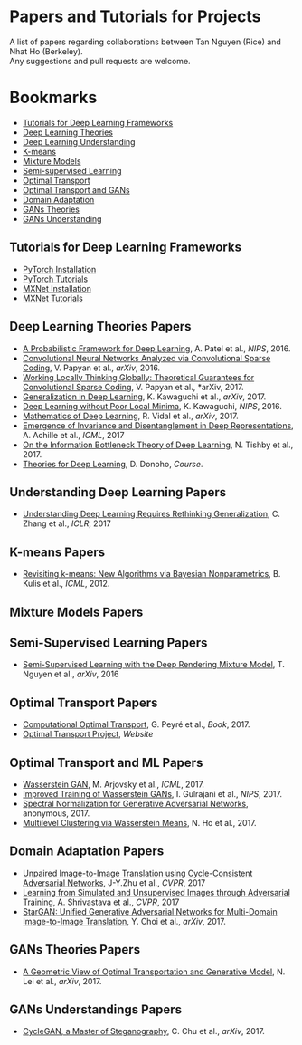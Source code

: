 # Papers and Tutorials for Projects
A list of papers regarding collaborations between Tan Nguyen (Rice) and Nhat Ho (Berkeley). <br>
Any suggestions and pull requests are welcome. 

# Bookmarks
  * [Tutorials for Deep Learning Frameworks](#coding-tutorials)
  * [Deep Learning Theories](#dl-theories)
  * [Deep Learning Understanding](#dl-understanding)
  * [K-means](#k-means)
  * [Mixture Models](#mixture-models)
  * [Semi-supervised Learning](#semi-sup)
  * [Optimal Transport](#optimal-transport)
  * [Optimal Transport and GANs](#opt-transport-gan)
  * [Domain Adaptation](#domain-adapt)
  * [GANs Theories](#gan-theories)
  * [GANs Understanding](#gan-understandings)
  
## Tutorials for Deep Learning Frameworks
  * [PyTorch Installation](http://pytorch.org/)
  * [PyTorch Tutorials](http://pytorch.org/tutorials/)
  * [MXNet Installation](http://mxnet.incubator.apache.org/get_started/install.html)
  * [MXNet Tutorials](http://gluon.mxnet.io/)
  
## Deep Learning Theories Papers
  * [A Probabilistic Framework for Deep Learning](https://papers.nips.cc/paper/6231-a-probabilistic-framework-for-deep-learning), A. Patel et al., *NIPS*, 2016.
  * [Convolutional Neural Networks Analyzed via Convolutional Sparse Coding](https://arxiv.org/pdf/1607.08194.pdf), V. Papyan et al., *arXiv*, 2016.
  * [Working Locally Thinking Globally: Theoretical Guarantees for Convolutional Sparse Coding](https://arxiv.org/pdf/1707.06066.pdf), V. Papyan et al., *arXiv, 2017.
  * [Generalization in Deep Learning](https://arxiv.org/abs/1710.05468), K. Kawaguchi et al., *arXiv*, 2017.
  * [Deep Learning without Poor Local Minima](http://papers.nips.cc/paper/6112-deep-learning-without-poor-local-minima.pdf), K. Kawaguchi, *NIPS*, 2016.
  * [Mathematics of Deep Learning](https://arxiv.org/pdf/1712.04741.pdf), R. Vidal et al., *arXiv*, 2017.
  * [Emergence of Invariance and Disentanglement in Deep Representations](https://arxiv.org/pdf/1706.01350.pdf), A. Achille et al., *ICML*, 2017
  * [On the Information Bottleneck Theory of Deep Learning](https://openreview.net/pdf?id=ry_WPG-A-), N. Tishby et al., 2017.
  * [Theories for Deep Learning](https://stats385.github.io/readings), D. Donoho, *Course*. 

## Understanding Deep Learning Papers
  * [Understanding Deep Learning Requires Rethinking Generalization](https://openreview.net/pdf?id=Sy8gdB9xx), C. Zhang et al., *ICLR*, 2017
  
## K-means Papers
  * [Revisiting k-means: New Algorithms via Bayesian Nonparametrics](https://arxiv.org/pdf/1111.0352.pdf), B. Kulis et al., *ICML*, 2012.

## Mixture Models Papers

## Semi-Supervised Learning Papers
  * [Semi-Supervised Learning with the Deep Rendering Mixture Model](https://arxiv.org/abs/1612.01942), T. Nguyen et al., *arXiv*, 2016

## Optimal Transport Papers
 * [Computational Optimal Transport](https://optimaltransport.github.io/pdf/ComputationalOT.pdf), G. Peyré et al., *Book*, 2017.
 * [Optimal Transport Project](https://optimaltransport.github.io/), *Website*

## Optimal Transport and ML Papers
 * [Wasserstein GAN](https://arxiv.org/abs/1701.07875), M. Arjovsky et al., *ICML*, 2017.
 * [Improved Training of Wasserstein GANs](https://arxiv.org/abs/1704.00028), I. Gulrajani et al., *NIPS*, 2017.
 * [Spectral Normalization for Generative Adversarial Networks](https://openreview.net/pdf?id=B1QRgziT-), anonymous, 2017.
 * [Multilevel Clustering via Wasserstein Means](http://www-personal.umich.edu/~minhnhat/Full_nestedkmeans.pdf), N. Ho et al., 2017.
 
## Domain Adaptation Papers
  * [Unpaired Image-to-Image Translation using Cycle-Consistent Adversarial Networks](https://arxiv.org/abs/1703.10593), J-Y.Zhu et al., *CVPR*, 2017
  * [Learning from Simulated and Unsupervised Images through Adversarial Training](https://arxiv.org/abs/1612.07828), A. Shrivastava et al., *CVPR*, 2017
  * [StarGAN: Unified Generative Adversarial Networks for Multi-Domain Image-to-Image Translation](https://arxiv.org/abs/1711.09020), Y. Choi et al., *arXiv*, 2017.

## GANs Theories Papers
 * [A Geometric View of Optimal Transportation and Generative Model](https://arxiv.org/abs/1710.05488), N. Lei et al., *arXiv*, 2017.

## GANs Understandings Papers
 * [CycleGAN, a Master of Steganography](https://arxiv.org/abs/1712.02950), C. Chu et al., *arXiv*, 2017.

  
